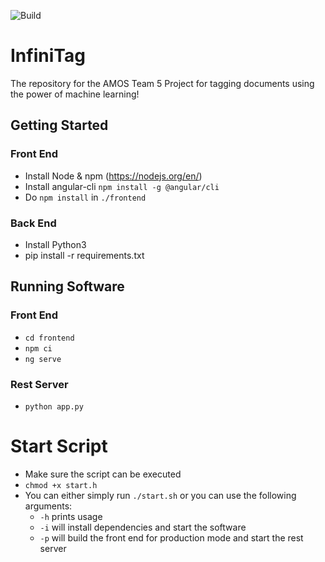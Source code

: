
![Build](https://travis-ci.com/AMOS-5/infinitag.svg?branch=master)

# InfiniTag
The repository for the AMOS Team 5 Project for tagging
documents using the power of machine learning!


## Getting Started
### Front End
- Install Node & npm (https://nodejs.org/en/)
- Install angular-cli  `npm install -g @angular/cli`
- Do `npm install` in `./frontend`
### Back End
- Install Python3
- pip install -r requirements.txt

## Running Software
### Front End
- `cd frontend`
- `npm ci`
- `ng serve`

### Rest Server
- `python app.py`

# Start Script
- Make sure the script can be executed
- `chmod +x start.h`
- You can either simply run `./start.sh` or you can use the following arguments:
    - `-h` prints usage
    - `-i` will install dependencies and start the software
    - `-p` will build the front end for production mode and start the rest server
